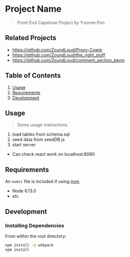 # Project Name

> Front End Capstone Project by Yvonne Pon


## Related Projects

  - https://github.com/ZoundLoud/Proxy-Cowie
  - https://github.com/ZoundLoud/the_right_stuff
  - https://github.com/ZoundLoud/comment_section_kevin

## Table of Contents

1. [Usage](#Usage)
1. [Requirements](#requirements)
1. [Development](#development)

## Usage

> Some usage instructions
1. load tables from schema.sql
2. seed data from seedDB.js
3. start server 

- Can check react work on localhost:8080

## Requirements

An `nvmrc` file is included if using [nvm](https://github.com/creationix/nvm).

- Node 6.13.0
- etc

## Development

### Installing Dependencies

From within the root directory:

```sh
npm install -g webpack
npm install
```

